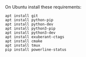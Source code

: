 On Ubuntu install these requirements:

    apt install git
    apt install python-pip
    apt install python-dev
    apt install python3-pip
    apt install python3-dev
    apt install exuberant-ctags
    apt install cmake
    apt install tmux
    pip install powerline-status
